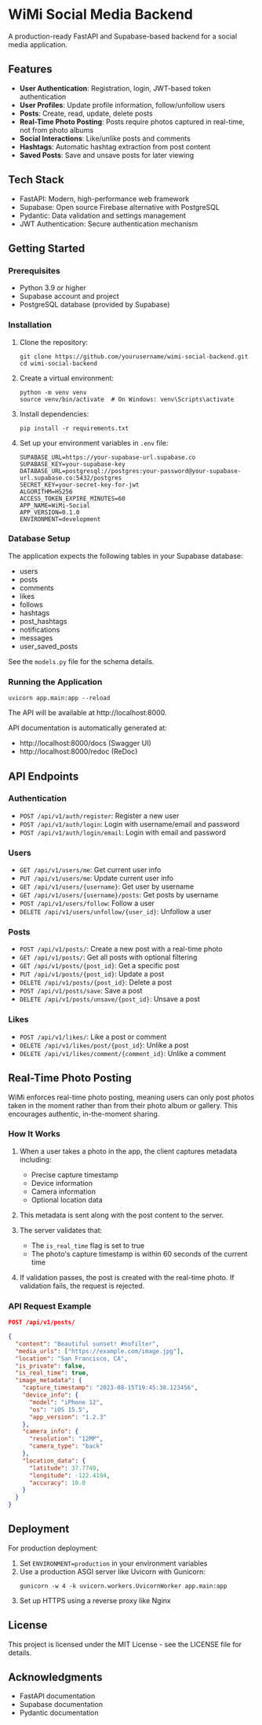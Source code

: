 # WiMi Social Media Backend

A production-ready FastAPI and Supabase-based backend for a social media application.

## Features

- **User Authentication**: Registration, login, JWT-based token authentication
- **User Profiles**: Update profile information, follow/unfollow users
- **Posts**: Create, read, update, delete posts
- **Real-Time Photo Posting**: Posts require photos captured in real-time, not from photo albums
- **Social Interactions**: Like/unlike posts and comments
- **Hashtags**: Automatic hashtag extraction from post content
- **Saved Posts**: Save and unsave posts for later viewing

## Tech Stack

- FastAPI: Modern, high-performance web framework
- Supabase: Open source Firebase alternative with PostgreSQL
- Pydantic: Data validation and settings management
- JWT Authentication: Secure authentication mechanism

## Getting Started

### Prerequisites

- Python 3.9 or higher
- Supabase account and project
- PostgreSQL database (provided by Supabase)

### Installation

1. Clone the repository:
   ```
   git clone https://github.com/yourusername/wimi-social-backend.git
   cd wimi-social-backend
   ```

2. Create a virtual environment:
   ```
   python -m venv venv
   source venv/bin/activate  # On Windows: venv\Scripts\activate
   ```

3. Install dependencies:
   ```
   pip install -r requirements.txt
   ```

4. Set up your environment variables in `.env` file:
   ```
   SUPABASE_URL=https://your-supabase-url.supabase.co
   SUPABASE_KEY=your-supabase-key
   DATABASE_URL=postgresql://postgres:your-password@your-supabase-url.supabase.co:5432/postgres
   SECRET_KEY=your-secret-key-for-jwt
   ALGORITHM=HS256
   ACCESS_TOKEN_EXPIRE_MINUTES=60
   APP_NAME=WiMi-Social
   APP_VERSION=0.1.0
   ENVIRONMENT=development
   ```

### Database Setup

The application expects the following tables in your Supabase database:

- users
- posts
- comments
- likes
- follows
- hashtags
- post_hashtags
- notifications
- messages
- user_saved_posts

See the `models.py` file for the schema details.

### Running the Application

```
uvicorn app.main:app --reload
```

The API will be available at http://localhost:8000.

API documentation is automatically generated at:
- http://localhost:8000/docs (Swagger UI)
- http://localhost:8000/redoc (ReDoc)

## API Endpoints

### Authentication
- `POST /api/v1/auth/register`: Register a new user
- `POST /api/v1/auth/login`: Login with username/email and password
- `POST /api/v1/auth/login/email`: Login with email and password

### Users
- `GET /api/v1/users/me`: Get current user info
- `PUT /api/v1/users/me`: Update current user info
- `GET /api/v1/users/{username}`: Get user by username
- `GET /api/v1/users/{username}/posts`: Get posts by username
- `POST /api/v1/users/follow`: Follow a user
- `DELETE /api/v1/users/unfollow/{user_id}`: Unfollow a user

### Posts
- `POST /api/v1/posts/`: Create a new post with a real-time photo
- `GET /api/v1/posts/`: Get all posts with optional filtering
- `GET /api/v1/posts/{post_id}`: Get a specific post
- `PUT /api/v1/posts/{post_id}`: Update a post
- `DELETE /api/v1/posts/{post_id}`: Delete a post
- `POST /api/v1/posts/save`: Save a post
- `DELETE /api/v1/posts/unsave/{post_id}`: Unsave a post

### Likes
- `POST /api/v1/likes/`: Like a post or comment
- `DELETE /api/v1/likes/post/{post_id}`: Unlike a post
- `DELETE /api/v1/likes/comment/{comment_id}`: Unlike a comment

## Real-Time Photo Posting

WiMi enforces real-time photo posting, meaning users can only post photos taken in the moment rather than from their photo album or gallery. This encourages authentic, in-the-moment sharing.

### How It Works

1. When a user takes a photo in the app, the client captures metadata including:
   - Precise capture timestamp
   - Device information
   - Camera information
   - Optional location data

2. This metadata is sent along with the post content to the server.

3. The server validates that:
   - The `is_real_time` flag is set to true
   - The photo's capture timestamp is within 60 seconds of the current time

4. If validation passes, the post is created with the real-time photo. If validation fails, the request is rejected.

### API Request Example

```json
POST /api/v1/posts/

{
  "content": "Beautiful sunset! #nofilter",
  "media_urls": ["https://example.com/image.jpg"],
  "location": "San Francisco, CA",
  "is_private": false,
  "is_real_time": true,
  "image_metadata": {
    "capture_timestamp": "2023-08-15T19:45:30.123456",
    "device_info": {
      "model": "iPhone 12",
      "os": "iOS 15.5",
      "app_version": "1.2.3"
    },
    "camera_info": {
      "resolution": "12MP",
      "camera_type": "back"
    },
    "location_data": {
      "latitude": 37.7749,
      "longitude": -122.4194,
      "accuracy": 10.0
    }
  }
}
```

## Deployment

For production deployment:

1. Set `ENVIRONMENT=production` in your environment variables
2. Use a production ASGI server like Uvicorn with Gunicorn:
   ```
   gunicorn -w 4 -k uvicorn.workers.UvicornWorker app.main:app
   ```
3. Set up HTTPS using a reverse proxy like Nginx

## License

This project is licensed under the MIT License - see the LICENSE file for details.

## Acknowledgments

- FastAPI documentation
- Supabase documentation
- Pydantic documentation 